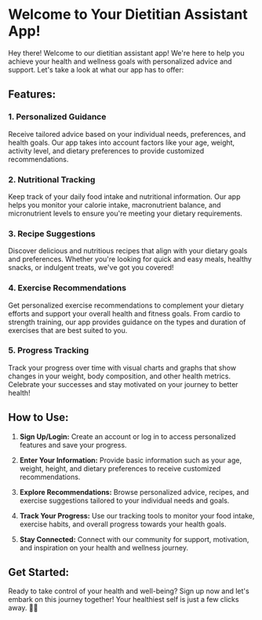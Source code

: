 # Welcome to Your Dietitian Assistant App!

Hey there! Welcome to our dietitian assistant app! We're here to help you achieve your health and wellness goals with personalized advice and support. Let's take a look at what our app has to offer:

## Features:

### 1. Personalized Guidance
Receive tailored advice based on your individual needs, preferences, and health goals. Our app takes into account factors like your age, weight, activity level, and dietary preferences to provide customized recommendations.

### 2. Nutritional Tracking
Keep track of your daily food intake and nutritional information. Our app helps you monitor your calorie intake, macronutrient balance, and micronutrient levels to ensure you're meeting your dietary requirements.

### 3. Recipe Suggestions
Discover delicious and nutritious recipes that align with your dietary goals and preferences. Whether you're looking for quick and easy meals, healthy snacks, or indulgent treats, we've got you covered!

### 4. Exercise Recommendations
Get personalized exercise recommendations to complement your dietary efforts and support your overall health and fitness goals. From cardio to strength training, our app provides guidance on the types and duration of exercises that are best suited to you.

### 5. Progress Tracking
Track your progress over time with visual charts and graphs that show changes in your weight, body composition, and other health metrics. Celebrate your successes and stay motivated on your journey to better health!

## How to Use:

1. **Sign Up/Login:** Create an account or log in to access personalized features and save your progress.

2. **Enter Your Information:** Provide basic information such as your age, weight, height, and dietary preferences to receive customized recommendations.

3. **Explore Recommendations:** Browse personalized advice, recipes, and exercise suggestions tailored to your individual needs and goals.

4. **Track Your Progress:** Use our tracking tools to monitor your food intake, exercise habits, and overall progress towards your health goals.

5. **Stay Connected:** Connect with our community for support, motivation, and inspiration on your health and wellness journey.

## Get Started:

Ready to take control of your health and well-being? Sign up now and let's embark on this journey together! Your healthiest self is just a few clicks away. 🌱💪

